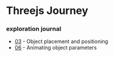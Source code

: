 # Threejs Journey 
### exploration journal

* [03](https://acruikshank.github.io/threejs-riffs/03/index.html) - Object placement and positioning
* [06](https://acruikshank.github.io/threejs-riffs/06-animations/index.html) - Animating object parameters